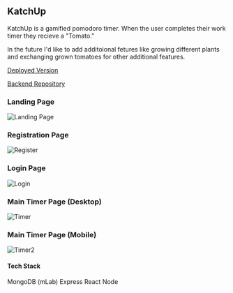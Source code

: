 
KatchUp
---

KatchUp is a gamified pomodoro timer. When the user completes their work timer they recieve a "Tomato."

In the future I'd like to add additoional fetures like growing different plants and exchanging grown tomatoes for other additional features.


[Deployed Version](https://confident-torvalds-906f7b.netlify.com/)
 
[Backend Repository](https://github.com/JimmLusk/pomodoro-type-beat-server)

###  Landing Page
![Landing Page](https://github.com/JimmLusk/pomodoro-type-beat-client/blob/master/readme-images/LandingPage.PNG)

###  Registration Page
![Register](https://github.com/JimmLusk/pomodoro-type-beat-client/blob/master/readme-images/register.PNG)

###  Login Page
![Login](https://github.com/JimmLusk/pomodoro-type-beat-client/blob/master/readme-images/Login.PNG)

###  Main Timer Page (Desktop)
![Timer](https://github.com/JimmLusk/pomodoro-type-beat-client/blob/master/readme-images/timerpagewide.PNG)

###  Main Timer Page (Mobile)
![Timer2](https://github.com/JimmLusk/pomodoro-type-beat-client/blob/master/readme-images/timerpagenarrow.PNG)

####  Tech Stack
MongoDB (mLab)
Express
React
Node
